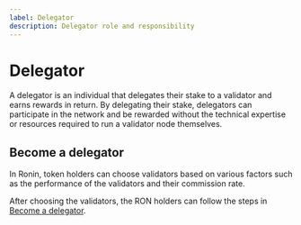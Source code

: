 ```yaml
---
label: Delegator
description: Delegator role and responsibility
---
```


# Delegator

A delegator is an individual that delegates their stake to a validator and earns rewards in return. By delegating their stake, delegators can participate in the network and be rewarded without the technical expertise or resources required to run a validator node themselves.

## Become a delegator

In Ronin, token holders can choose validators based on various factors such as the performance of the validators and their commission rate.

After choosing the validators, the RON holders can follow the steps in [Become a delegator](./../../delegators/onboarding/become-delegator.mdx).
